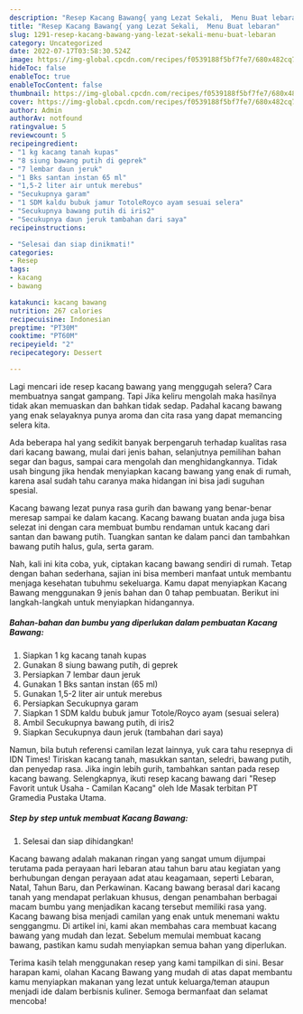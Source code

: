 ```yaml
---
description: "Resep Kacang Bawang{ yang Lezat Sekali,  Menu Buat lebaran"
title: "Resep Kacang Bawang{ yang Lezat Sekali,  Menu Buat lebaran"
slug: 1291-resep-kacang-bawang-yang-lezat-sekali-menu-buat-lebaran
category: Uncategorized
date: 2022-07-17T03:58:30.524Z
image: https://img-global.cpcdn.com/recipes/f0539188f5bf7fe7/680x482cq70/kacang-bawang-foto-resep-utama.jpg
hideToc: false
enableToc: true
enableTocContent: false
thumbnail: https://img-global.cpcdn.com/recipes/f0539188f5bf7fe7/680x482cq70/kacang-bawang-foto-resep-utama.jpg
cover: https://img-global.cpcdn.com/recipes/f0539188f5bf7fe7/680x482cq70/kacang-bawang-foto-resep-utama.jpg
author: Admin
authorAv: notfound
ratingvalue: 5
reviewcount: 5
recipeingredient:
- "1 kg kacang tanah kupas"
- "8 siung bawang putih di geprek"
- "7 lembar daun jeruk"
- "1 Bks santan instan 65 ml"
- "1,5-2 liter air untuk merebus"
- "Secukupnya garam"
- "1 SDM kaldu bubuk jamur TotoleRoyco ayam sesuai selera"
- "Secukupnya bawang putih di iris2"
- "Secukupnya daun jeruk tambahan dari saya"
recipeinstructions:

- "Selesai dan siap dinikmati!"
categories:
- Resep
tags:
- kacang
- bawang

katakunci: kacang bawang 
nutrition: 267 calories
recipecuisine: Indonesian
preptime: "PT30M"
cooktime: "PT60M"
recipeyield: "2"
recipecategory: Dessert

---
```



Lagi mencari ide resep kacang bawang yang menggugah selera? Cara membuatnya sangat gampang. Tapi Jika keliru mengolah maka hasilnya tidak akan memuaskan dan bahkan tidak sedap. Padahal kacang bawang yang enak selayaknya punya aroma dan cita rasa yang dapat memancing selera kita.


Ada beberapa hal yang sedikit banyak berpengaruh terhadap kualitas rasa dari kacang bawang, mulai dari jenis bahan, selanjutnya pemilihan bahan segar dan bagus, sampai cara mengolah dan menghidangkannya. Tidak usah bingung jika hendak menyiapkan kacang bawang yang enak di rumah, karena asal sudah tahu caranya maka hidangan ini bisa jadi suguhan spesial.

Kacang bawang lezat punya rasa gurih dan bawang yang benar-benar meresap sampai ke dalam kacang. Kacang bawang buatan anda juga bisa selezat ini dengan cara membuat bumbu rendaman untuk kacang dari santan dan bawang putih. Tuangkan santan ke dalam panci dan tambahkan bawang putih halus, gula, serta garam.


Nah, kali ini kita coba, yuk, ciptakan kacang bawang sendiri di rumah. Tetap dengan bahan sederhana, sajian ini bisa memberi manfaat untuk membantu menjaga kesehatan tubuhmu sekeluarga. Kamu dapat menyiapkan Kacang Bawang menggunakan 9 jenis bahan dan 0 tahap pembuatan. Berikut ini langkah-langkah untuk menyiapkan hidangannya.

<!--inarticleads1-->

##### Bahan-bahan dan bumbu yang diperlukan dalam pembuatan Kacang Bawang:

1. Siapkan 1 kg kacang tanah kupas
1. Gunakan 8 siung bawang putih, di geprek
1. Persiapkan 7 lembar daun jeruk
1. Gunakan 1 Bks santan instan (65 ml)
1. Gunakan 1,5-2 liter air untuk merebus
1. Persiapkan Secukupnya garam
1. Siapkan 1 SDM kaldu bubuk jamur Totole/Royco ayam (sesuai selera)
1. Ambil Secukupnya bawang putih, di iris2
1. Siapkan Secukupnya daun jeruk (tambahan dari saya)


Namun, bila butuh referensi camilan lezat lainnya, yuk cara tahu resepnya di IDN Times! Tiriskan kacang tanah, masukkan santan, seledri, bawang putih, dan penyedap rasa. Jika ingin lebih gurih, tambahkan santan pada resep kacang bawang. Selengkapnya, ikuti resep kacang bawang dari &#34;Resep Favorit untuk Usaha - Camilan Kacang&#34; oleh Ide Masak terbitan PT Gramedia Pustaka Utama. 

<!--inarticleads2-->

##### Step by step untuk membuat Kacang Bawang:


1. Selesai dan siap dihidangkan!

Kacang bawang adalah makanan ringan yang sangat umum dijumpai terutama pada perayaan hari lebaran atau tahun baru atau kegiatan yang berhubungan dengan perayaan adat atau keagamaan, seperti Lebaran, Natal, Tahun Baru, dan Perkawinan. Kacang bawang berasal dari kacang tanah yang mendapat perlakuan khusus, dengan penambahan berbagai macam bumbu yang menjadikan kacang tersebut memiliki rasa yang. Kacang bawang bisa menjadi camilan yang enak untuk menemani waktu senggangmu. Di artikel ini, kami akan membahas cara membuat kacang bawang yang mudah dan lezat. Sebelum memulai membuat kacang bawang, pastikan kamu sudah menyiapkan semua bahan yang diperlukan. 

Terima kasih telah menggunakan resep yang kami tampilkan di sini. Besar harapan kami, olahan Kacang Bawang yang mudah di atas dapat membantu kamu menyiapkan makanan yang lezat untuk keluarga/teman ataupun menjadi ide dalam berbisnis kuliner. Semoga bermanfaat dan selamat mencoba!
